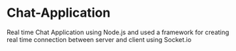 # Chat-Application
 Real time Chat Application using Node.js and used a framework for creating real time connection between server and client using Socket.io
